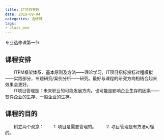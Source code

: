 ```yaml
---
title: IT项目管理
date: 2019-09-04
categories: 选修课
tags:
- class_one
---
```


专业选修课第一节
<!-- more -->

## 课程安排
　　ITPM框架体系、基本原则及方法——理论学习，IT项目招标投标过程模拟——实践部分，专题研究/案例分析——研究。最好与课程的研究方向相结合起来效果会更好。<br>
　　IT项目管理是：未来职业的可能发展方向，也可能是影响企业生存的因素——软件企业的生存、一般企业的生存。
## 课程的目的
　　树立两个观念：
　　1. 项目是需要管理的。
　　2. 项目管理是有方法可循的。


